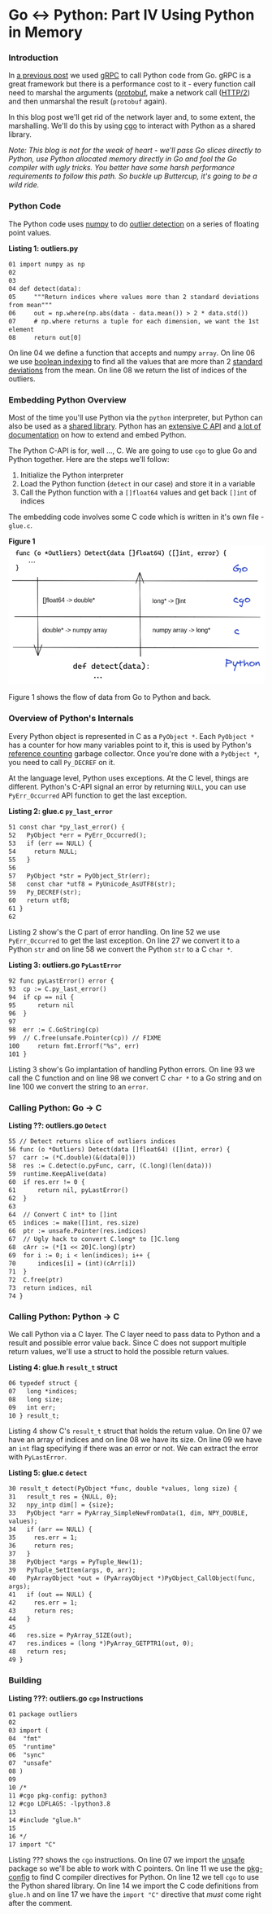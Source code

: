 # Go ↔ Python: Part IV Using Python in Memory

### Introduction

In [a previous
post](https://www.ardanlabs.com/blog/2020/06/python-go-grpc.html) we used
[gRPC](https://grpc.io/) to call Python code from Go. gRPC is a great framework
but there is a performance cost to it - every function call need to marshal the
arguments ([protobuf](https://developers.google.com/protocol-buffers), make a
network call ([HTTP/2](https://en.wikipedia.org/wiki/HTTP/2)) and then
unmarshal the result (`protobuf` again).

In this blog post we'll get rid of the network layer and, to some extent, the
marshalling. We'll do this by using [cgo](https://golang.org/cmd/cgo/) to
interact with Python as a shared library.

_Note: This blog is not for the weak of heart - we'll pass Go slices directly
to Python, use Python allocated memory directly in Go and fool the Go compiler
with ugly tricks. You better have some harsh performance requirements to follow
this path. So buckle up Buttercup, it's going to be a wild ride._

### Python Code

The Python code uses [numpy](https://numpy.org/) to do [outlier
detection](https://en.wikipedia.org/wiki/Anomaly_detection) on a series of
floating point values.

**Listing 1: outliers.py**
```
01 import numpy as np
02 
03 
04 def detect(data):
05     """Return indices where values more than 2 standard deviations from mean"""
06     out = np.where(np.abs(data - data.mean()) > 2 * data.std())
07     # np.where returns a tuple for each dimension, we want the 1st element
08     return out[0]
```

On line 04 we define a function that accepts and numpy `array`. On line 06 we use [boolean indexing](https://numpy.org/devdocs/user/basics.indexing.html#boolean-or-mask-index-arrays) to find all the values that are more than 2 [standard deviations](https://en.wikipedia.org/wiki/Standard_deviation) from the mean. On line 08 we return the list of indices of the outliers.

### Embedding Python Overview

Most of the time you'll use Python via the `python` interpreter, but Python can also be used as a [shared library](https://en.wikipedia.org/wiki/Library_(computing)#Shared_libraries). Python has an [extensive C API](https://docs.python.org/3/c-api/index.html) and [a lot of documentation](https://docs.python.org/3/extending/index.html) on how to extend and embed Python.

The Python C-API is for, well ..., C. We are going to use `cgo` to glue Go and Python together. Here are the steps we'll follow:

1. Initialize the Python interpreter
2. Load the Python function (`detect` in our case) and store it in a variable
3. Call the Python function with a `[]float64` values and get back `[]int` of indices

The embedding code involves some C code which is written in it's own file - `glue.c`.


**Figure  1**  
![](data-flow.png)

Figure 1 shows the flow of data from Go to Python and back.

### Overview of Python's Internals

Every Python object is represented in C as a `PyObject *`. Each `PyObject *`
has a counter for how many variables point to it, this is used by Python's
[reference counting](https://en.wikipedia.org/wiki/Reference_counting) garbage
collector. Once you're done with a `PyObject *`, you need to call `Py_DECREF`
on it.

At the language level, Python uses exceptions. At the C level, things are
different. Python's C-API signal an error by returning `NULL`, you can use
`PyErr_Occurred` API function to get the last exception.

**Listing 2: glue.c `py_last_error`**
```
51 const char *py_last_error() {
52   PyObject *err = PyErr_Occurred();
53   if (err == NULL) {
54     return NULL;
55   }
56 
57   PyObject *str = PyObject_Str(err);
58   const char *utf8 = PyUnicode_AsUTF8(str);
59   Py_DECREF(str);
60   return utf8;
61 }
62 
```

Listing 2 show's the C part of error handling.
On line 52 we use `PyErr_Occurred` to get the last exception. On line 27 we
convert it to a Python `str` and on line 58 we convert the Python `str` to a C
`char *`.

**Listing 3: outliers.go `PyLastError`**
```
92 func pyLastError() error {
93 	cp := C.py_last_error()
94 	if cp == nil {
95 		return nil
96 	}
97 
98 	err := C.GoString(cp)
99 	// C.free(unsafe.Pointer(cp)) // FIXME
100 	return fmt.Errorf("%s", err)
101 }
```

Listing 3 show's Go implantation of handling Python errors. On line 93 we call
the C function and on line 98 we convert C `char *` to a Go string and on line
100 we convert the string to an `error`.

### Calling Python: Go -> C

**Listing ??: outliers.go `Detect`**
```
55 // Detect returns slice of outliers indices
56 func (o *Outliers) Detect(data []float64) ([]int, error) {
57 	carr := (*C.double)(&(data[0]))
58 	res := C.detect(o.pyFunc, carr, (C.long)(len(data)))
59 	runtime.KeepAlive(data)
60 	if res.err != 0 {
61 		return nil, pyLastError()
62 	}
63 
64 	// Convert C int* to []int
65 	indices := make([]int, res.size)
66 	ptr := unsafe.Pointer(res.indices)
67 	// Ugly hack to convert C.long* to []C.long
68 	cArr := (*[1 << 20]C.long)(ptr)
69 	for i := 0; i < len(indices); i++ {
70 		indices[i] = (int)(cArr[i])
71 	}
72 	C.free(ptr)
73 	return indices, nil
74 }
```


### Calling Python: Python -> C

We call Python via a C layer. The C layer need to pass data to Python and a
result and possible error value back.
Since C does not support multiple return values, we'll use a struct to hold the possible return values.

**Listing 4: glue.h `result_t` struct**
```
06 typedef struct {
07   long *indices;
08   long size;
09   int err;
10 } result_t;
```

Listing 4 show C's `result_t` struct that holds the return value.
On line 07 we have an array of indices and on line 08 we have its size.
On line 09 we have an `int` flag specifying if there was an error or not. We
can extract the error with `PyLastError`.


**Listing 5: glue.c `detect`**
```
30 result_t detect(PyObject *func, double *values, long size) {
31   result_t res = {NULL, 0};
32   npy_intp dim[] = {size};
33   PyObject *arr = PyArray_SimpleNewFromData(1, dim, NPY_DOUBLE, values);
34   if (arr == NULL) {
35     res.err = 1;
36     return res;
37   }
38   PyObject *args = PyTuple_New(1);
39   PyTuple_SetItem(args, 0, arr);
40   PyArrayObject *out = (PyArrayObject *)PyObject_CallObject(func, args);
41   if (out == NULL) {
42     res.err = 1;
43     return res;
44   }
45 
46   res.size = PyArray_SIZE(out);
47   res.indices = (long *)PyArray_GETPTR1(out, 0);
48   return res;
49 }
```



### Building

**Listing ???: outliers.go `cgo` Instructions**
```
01 package outliers
02 
03 import (
04 	"fmt"
05 	"runtime"
06 	"sync"
07 	"unsafe"
08 )
09 
10 /*
11 #cgo pkg-config: python3
12 #cgo LDFLAGS: -lpython3.8
13 
14 #include "glue.h"
15 
16 */
17 import "C"
```

Listing ??? shows the `cgo` instructions. On line 07 we import the [unsafe](https://golang.org/pkg/unsafe/) package so we'll be able to work with C pointers.
On line 11 we use the [pkg-config](https://www.freedesktop.org/wiki/Software/pkg-config/) to find C compiler directives for Python. On line 12 we tell `cgo` to use the Python shared library.
On line 14 we import the C code definitions from `glue.h` and on line 17 we have the `import "C"` directive that *must* come right after the comment.
